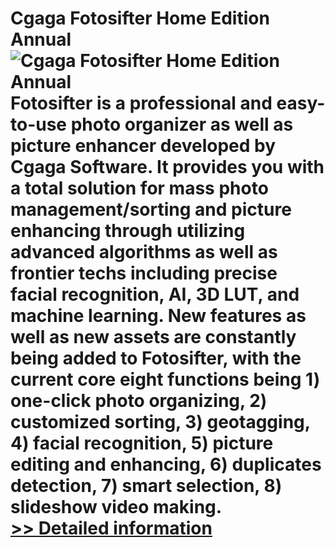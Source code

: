 # Cgaga Fotosifter Home Edition Annual<br />![Cgaga Fotosifter Home Edition Annual](https://mycommerce.akamaized.net/api/pimages/P300986257/BIG/300986257.JPG)<br />Fotosifter is a professional and easy-to-use photo organizer as well as picture enhancer developed by Cgaga Software. It provides you with a total solution for mass photo management/sorting and picture enhancing through utilizing advanced algorithms as well as frontier techs including precise facial recognition, AI, 3D LUT, and machine learning. New features as well as new assets are constantly being added to Fotosifter, with the current core eight functions being 1) one-click photo organizing, 2) customized sorting, 3) geotagging, 4) facial recognition, 5) picture editing and enhancing, 6) duplicates detection, 7) smart selection, 8) slideshow video making.<br />[>> Detailed information](https://secure.shareit.com/shareit/product.html?productid=300986257&affiliateid=200057808)